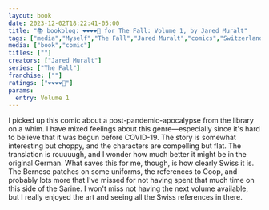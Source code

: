 ```yaml
---
layout: book
date: 2023-12-02T18:22:41-05:00
title: "📚 bookblog: ❤️❤️❤️❤️🖤 for The Fall: Volume 1, by Jared Muralt"
tags: ["media","Myself","The Fall","Jared Muralt","comics","Switzerland","post-apocalypse"]
media: ["book","comic"]
titles: [""]
creators: ["Jared Muralt"]
series: ["The Fall"]
franchise: [""]
ratings: ["❤️❤️❤️❤️🖤"]
params:
  entry: Volume 1
---
```


I picked up this comic about a post-pandemic-apocalypse from the library on a whim. I have mixed feelings about this genre—especially since it's hard to believe that it was begun before COVID-19. The story is somewhat interesting but choppy, and the characters are compelling but flat. The translation is rouuuugh, and I wonder how much better it might be in the original German. What saves this for me, though, is how clearly Swiss it is. The Bernese patches on some uniforms, the references to Coop, and probably lots more that I've missed for not having spent that much time on this side of the Sarine. I won't miss not having the next volume available, but I really enjoyed the art and seeing all the Swiss references in there.
